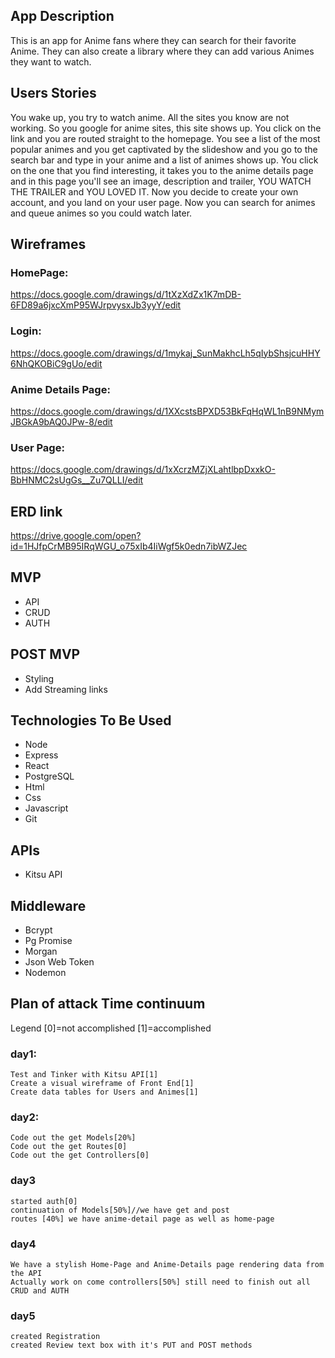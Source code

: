 
## App Description
This is an app for Anime fans where they can search for their favorite Anime. They can also create a library where they can add various Animes they want to watch.

## Users Stories
You wake up, you try to watch anime. All the sites you know are not working. So you google for anime sites, this site shows up. You click on the link and you are routed straight to the homepage. You see a list of the most popular animes and you get captivated by the slideshow and you go to the search bar and type in your anime and a list of animes shows up. You click on the one that you find interesting, it takes you to the anime details page and in this page you'll see an image, description and trailer, YOU WATCH THE TRAILER and YOU LOVED IT. Now you decide to create your own account, and you land on your user page. Now you can search for animes and queue animes so you could watch later.

## Wireframes

### HomePage:
https://docs.google.com/drawings/d/1tXzXdZx1K7mDB-6FD89a6jxcXmP95WJrpvysxJb3yyY/edit

### Login:
https://docs.google.com/drawings/d/1mykaj_SunMakhcLh5qIybShsjcuHHY6NhQKOBiC9gUo/edit

### Anime Details Page:
https://docs.google.com/drawings/d/1XXcstsBPXD53BkFqHqWL1nB9NMymJBGkA9bAQ0JPw-8/edit

### User Page:
https://docs.google.com/drawings/d/1xXcrzMZjXLahtlbpDxxkO-BbHNMC2sUgGs__Zu7QLLI/edit

## ERD link

https://drive.google.com/open?id=1HJfpCrMB95IRqWGU_o75xIb4IiWgf5k0edn7ibWZJec

## MVP
- API
- CRUD
- AUTH

## POST MVP
- Styling
- Add Streaming links

## Technologies To Be Used
- Node
- Express
- React
- PostgreSQL
- Html
- Css
- Javascript
- Git

## APIs
- Kitsu API

## Middleware
- Bcrypt
- Pg Promise
- Morgan
- Json Web Token
- Nodemon


## Plan of attack Time continuum

Legend [0]=not accomplished [1]=accomplished

### day1: 
	Test and Tinker with Kitsu API[1] 
	Create a visual wireframe of Front End[1]
	Create data tables for Users and Animes[1]


### day2:
	Code out the get Models[20%]
	Code out the get Routes[0]
	Code out the get Controllers[0]

### day3 
	started auth[0]
	continuation of Models[50%]//we have get and post
	routes [40%] we have anime-detail page as well as home-page

### day4
	We have a stylish Home-Page and Anime-Details page rendering data from the API
	Actually work on come controllers[50%] still need to finish out all CRUD and AUTH
	
### day5
	created Registration
	created Review text box with it's PUT and POST methods 